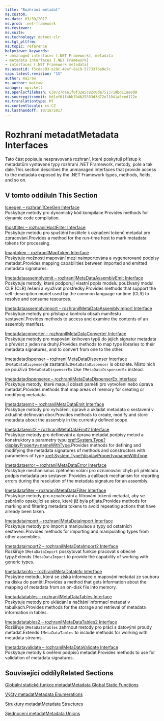 ```yaml
---
title: "Rozhraní metadat"
ms.custom: 
ms.date: 03/30/2017
ms.prod: .net-framework
ms.reviewer: 
ms.suite: 
ms.technology: dotnet-clr
ms.tgt_pltfrm: 
ms.topic: reference
helpviewer_keywords:
- unmanaged interfaces [.NET Framework], metadata
- metadata interfaces [.NET Framework]
- interfaces (.NET Framework metadata]
ms.assetid: f5cdac93-a28c-48ef-8a19-5773376e9e7c
caps.latest.revision: "15"
author: mairaw
ms.author: mairaw
manager: wpickett
ms.openlocfilehash: 638727dae1f0f32e5c92c0da7513719bd11ae8d9
ms.sourcegitcommit: bd1ef61f4bb794b25383d3d72e71041a5ced172e
ms.translationtype: MT
ms.contentlocale: cs-CZ
ms.lasthandoff: 10/18/2017
---
```

# <a name="metadata-interfaces"></a><span data-ttu-id="ff9f5-102">Rozhraní metadat</span><span class="sxs-lookup"><span data-stu-id="ff9f5-102">Metadata Interfaces</span></span>
<span data-ttu-id="ff9f5-103">Tato část popisuje nespravovaná rozhraní, které poskytují přístup k metadatům vystavené typy rozhraní .NET Framework, metody, pole a tak dále.</span><span class="sxs-lookup"><span data-stu-id="ff9f5-103">This section describes the unmanaged interfaces that provide access to the metadata exposed by the .NET Framework types, methods, fields, and so on.</span></span>  
  
## <a name="in-this-section"></a><span data-ttu-id="ff9f5-104">V tomto oddílu</span><span class="sxs-lookup"><span data-stu-id="ff9f5-104">In This Section</span></span>  
 [<span data-ttu-id="ff9f5-105">Iceegen – rozhraní</span><span class="sxs-lookup"><span data-stu-id="ff9f5-105">ICeeGen Interface</span></span>](../../../../docs/framework/unmanaged-api/metadata/iceegen-interface.md)  
 <span data-ttu-id="ff9f5-106">Poskytuje metody pro dynamický kód kompilace.</span><span class="sxs-lookup"><span data-stu-id="ff9f5-106">Provides methods for dynamic code compilation.</span></span>  
  
 [<span data-ttu-id="ff9f5-107">Ihostfilter – rozhraní</span><span class="sxs-lookup"><span data-stu-id="ff9f5-107">IHostFilter Interface</span></span>](../../../../docs/framework/unmanaged-api/metadata/ihostfilter-interface.md)  
 <span data-ttu-id="ff9f5-108">Poskytuje metodu pro spuštění hostitele k označení tokenů metadat pro zpracování.</span><span class="sxs-lookup"><span data-stu-id="ff9f5-108">Provides a method for the run-time host to mark metadata tokens for processing.</span></span>  
  
 [<span data-ttu-id="ff9f5-109">Imaptoken – rozhraní</span><span class="sxs-lookup"><span data-stu-id="ff9f5-109">IMapToken Interface</span></span>](../../../../docs/framework/unmanaged-api/metadata/imaptoken-interface.md)  
 <span data-ttu-id="ff9f5-110">Poskytuje možnosti mapování mezi naimportována a vygenerované podpisy metadat.</span><span class="sxs-lookup"><span data-stu-id="ff9f5-110">Provides mapping capabilities between imported and emitted metadata signatures.</span></span>  
  
 [<span data-ttu-id="ff9f5-111">Imetadataassemblyemit – rozhraní</span><span class="sxs-lookup"><span data-stu-id="ff9f5-111">IMetaDataAssemblyEmit Interface</span></span>](../../../../docs/framework/unmanaged-api/metadata/imetadataassemblyemit-interface.md)  
 <span data-ttu-id="ff9f5-112">Poskytuje metody, které podporují vlastní popis modelu používaný modul CLR (CLR) řešení a využívat prostředky.</span><span class="sxs-lookup"><span data-stu-id="ff9f5-112">Provides methods that support the self-description model used by the common language runtime (CLR) to resolve and consume resources.</span></span>  
  
 [<span data-ttu-id="ff9f5-113">Imetadataassemblyimport – rozhraní</span><span class="sxs-lookup"><span data-stu-id="ff9f5-113">IMetaDataAssemblyImport Interface</span></span>](../../../../docs/framework/unmanaged-api/metadata/imetadataassemblyimport-interface.md)  
 <span data-ttu-id="ff9f5-114">Poskytuje metody pro přístup a kontrolu obsah manifestu sestavení.</span><span class="sxs-lookup"><span data-stu-id="ff9f5-114">Provides methods to access and examine the contents of an assembly manifest.</span></span>  
  
 [<span data-ttu-id="ff9f5-115">Imetadataconverter – rozhraní</span><span class="sxs-lookup"><span data-stu-id="ff9f5-115">IMetaDataConverter Interface</span></span>](../../../../docs/framework/unmanaged-api/metadata/imetadataconverter-interface.md)  
 <span data-ttu-id="ff9f5-116">Poskytuje metody pro mapování knihoven typů do jejich signatur metadata a převést z jeden na druhý.</span><span class="sxs-lookup"><span data-stu-id="ff9f5-116">Provides methods to map type libraries to their metadata signatures, and to convert from one to the other.</span></span>  
  
 [<span data-ttu-id="ff9f5-117">Imetadatadispenser – rozhraní</span><span class="sxs-lookup"><span data-stu-id="ff9f5-117">IMetaDataDispenser Interface</span></span>](../../../../docs/framework/unmanaged-api/metadata/imetadatadispenser-interface.md)  
 <span data-ttu-id="ff9f5-118">`IMetaDataDispenser`je zastaralá.</span><span class="sxs-lookup"><span data-stu-id="ff9f5-118">`IMetaDataDispenser` is obsolete.</span></span> <span data-ttu-id="ff9f5-119">Místo nich se používá `IMetaDataDispenserEx`.</span><span class="sxs-lookup"><span data-stu-id="ff9f5-119">Use `IMetaDataDispenserEx` instead.</span></span>  
  
 [<span data-ttu-id="ff9f5-120">Imetadatadispenserex – rozhraní</span><span class="sxs-lookup"><span data-stu-id="ff9f5-120">IMetaDataDispenserEx Interface</span></span>](../../../../docs/framework/unmanaged-api/metadata/imetadatadispenserex-interface.md)  
 <span data-ttu-id="ff9f5-121">Poskytuje metody, které mapují oblasti paměti pro vytvoření nebo úprava metadat.</span><span class="sxs-lookup"><span data-stu-id="ff9f5-121">Provides methods that map areas of memory for creating or modifying metadata.</span></span>  
  
 [<span data-ttu-id="ff9f5-122">Imetadataemit – rozhraní</span><span class="sxs-lookup"><span data-stu-id="ff9f5-122">IMetaDataEmit Interface</span></span>](../../../../docs/framework/unmanaged-api/metadata/imetadataemit-interface.md)  
 <span data-ttu-id="ff9f5-123">Poskytuje metody pro vytváření, úpravě a ukládat metadata o sestavení v aktuálně definován obor.</span><span class="sxs-lookup"><span data-stu-id="ff9f5-123">Provides methods to create, modify and store metadata about the assembly in the currently defined scope.</span></span>  
  
 [<span data-ttu-id="ff9f5-124">Imetadataemit2 – rozhraní</span><span class="sxs-lookup"><span data-stu-id="ff9f5-124">IMetaDataEmit2 Interface</span></span>](../../../../docs/framework/unmanaged-api/metadata/imetadataemit2-interface.md)  
 <span data-ttu-id="ff9f5-125">Poskytuje metody pro definování a úprava metadat podpisy metod a konstruktory s parametry typu <xref:System.Type?displayProperty=nameWithType>.</span><span class="sxs-lookup"><span data-stu-id="ff9f5-125">Provides methods for defining and modifying the metadata signatures of methods and constructors with parameters of type <xref:System.Type?displayProperty=nameWithType>.</span></span>  
  
 [<span data-ttu-id="ff9f5-126">Imetadataerror – rozhraní</span><span class="sxs-lookup"><span data-stu-id="ff9f5-126">IMetaDataError Interface</span></span>](../../../../docs/framework/unmanaged-api/metadata/imetadataerror-interface.md)  
 <span data-ttu-id="ff9f5-127">Poskytuje mechanismus zpětného volání pro oznamování chyb při překladu podpis metadata pro sestavení.</span><span class="sxs-lookup"><span data-stu-id="ff9f5-127">Provides a callback mechanism for reporting errors during the resolution of the metadata signature for an assembly.</span></span>  
  
 [<span data-ttu-id="ff9f5-128">Imetadatafilter – rozhraní</span><span class="sxs-lookup"><span data-stu-id="ff9f5-128">IMetaDataFilter Interface</span></span>](../../../../docs/framework/unmanaged-api/metadata/imetadatafilter-interface.md)  
 <span data-ttu-id="ff9f5-129">Poskytuje metody pro označování a filtrování tokenů metadat, aby se zabránilo opakující se akce, které již byla přijata.</span><span class="sxs-lookup"><span data-stu-id="ff9f5-129">Provides methods for marking and filtering metadata tokens to avoid repeating actions that have already been taken.</span></span>  
  
 [<span data-ttu-id="ff9f5-130">Imetadataimport – rozhraní</span><span class="sxs-lookup"><span data-stu-id="ff9f5-130">IMetaDataImport Interface</span></span>](../../../../docs/framework/unmanaged-api/metadata/imetadataimport-interface.md)  
 <span data-ttu-id="ff9f5-131">Poskytuje metody pro import a manipulace s typy od ostatních sestavení.</span><span class="sxs-lookup"><span data-stu-id="ff9f5-131">Provides methods for importing and manipulating types from other assemblies.</span></span>  
  
 [<span data-ttu-id="ff9f5-132">Imetadataimport2 – rozhraní</span><span class="sxs-lookup"><span data-stu-id="ff9f5-132">IMetaDataImport2 Interface</span></span>](../../../../docs/framework/unmanaged-api/metadata/imetadataimport2-interface.md)  
 <span data-ttu-id="ff9f5-133">Rozšiřuje `IMetaDataImport` poskytovat funkce pracovat s obecné typy.</span><span class="sxs-lookup"><span data-stu-id="ff9f5-133">Extends `IMetaDataImport` to provide the capability of working with generic types.</span></span>  
  
 [<span data-ttu-id="ff9f5-134">Imetadatainfo – rozhraní</span><span class="sxs-lookup"><span data-stu-id="ff9f5-134">IMetaDataInfo Interface</span></span>](../../../../docs/framework/unmanaged-api/metadata/imetadatainfo-interface.md)  
 <span data-ttu-id="ff9f5-135">Poskytne metodu, která se získá informace o mapování metadat ze souboru na disku do paměti.</span><span class="sxs-lookup"><span data-stu-id="ff9f5-135">Provides a method that gets information about the mapping of metadata from an on-disk file into memory.</span></span>  
  
 [<span data-ttu-id="ff9f5-136">Imetadatatables – rozhraní</span><span class="sxs-lookup"><span data-stu-id="ff9f5-136">IMetaDataTables Interface</span></span>](../../../../docs/framework/unmanaged-api/metadata/imetadatatables-interface.md)  
 <span data-ttu-id="ff9f5-137">Poskytuje metody pro ukládání a načítání informací metadat v tabulkách.</span><span class="sxs-lookup"><span data-stu-id="ff9f5-137">Provides methods for the storage and retrieval of metadata information in tables.</span></span>  
  
 [<span data-ttu-id="ff9f5-138">Imetadatatables2 – rozhraní</span><span class="sxs-lookup"><span data-stu-id="ff9f5-138">IMetaDataTables2 Interface</span></span>](../../../../docs/framework/unmanaged-api/metadata/imetadatatables2-interface.md)  
 <span data-ttu-id="ff9f5-139">Rozšiřuje `IMetaDataTables` zahrnout metody pro práci s datovými proudy metadat.</span><span class="sxs-lookup"><span data-stu-id="ff9f5-139">Extends `IMetaDataTables` to include methods for working with metadata streams.</span></span>  
  
 [<span data-ttu-id="ff9f5-140">Imetadatavalidate – rozhraní</span><span class="sxs-lookup"><span data-stu-id="ff9f5-140">IMetaDataValidate Interface</span></span>](../../../../docs/framework/unmanaged-api/metadata/imetadatavalidate-interface.md)  
 <span data-ttu-id="ff9f5-141">Poskytuje metody k ověření podpisů metadat.</span><span class="sxs-lookup"><span data-stu-id="ff9f5-141">Provides methods to use for validation of metadata signatures.</span></span>  
  
## <a name="related-sections"></a><span data-ttu-id="ff9f5-142">Související oddíly</span><span class="sxs-lookup"><span data-stu-id="ff9f5-142">Related Sections</span></span>  
 [<span data-ttu-id="ff9f5-143">Globální statické funkce metadat</span><span class="sxs-lookup"><span data-stu-id="ff9f5-143">Metadata Global Static Functions</span></span>](../../../../docs/framework/unmanaged-api/metadata/metadata-global-static-functions.md)  
  
 [<span data-ttu-id="ff9f5-144">Výčty metadat</span><span class="sxs-lookup"><span data-stu-id="ff9f5-144">Metadata Enumerations</span></span>](../../../../docs/framework/unmanaged-api/metadata/metadata-enumerations.md)  
  
 [<span data-ttu-id="ff9f5-145">Struktury metadat</span><span class="sxs-lookup"><span data-stu-id="ff9f5-145">Metadata Structures</span></span>](../../../../docs/framework/unmanaged-api/metadata/metadata-structures.md)  
  
 [<span data-ttu-id="ff9f5-146">Sjednocení metadat</span><span class="sxs-lookup"><span data-stu-id="ff9f5-146">Metadata Unions</span></span>](../../../../docs/framework/unmanaged-api/metadata/metadata-unions.md)
